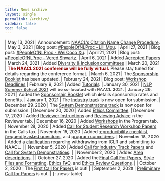 ```yaml
---
title: News Archive
layout: single
permalink: /archive/
sidebar: false
toc: false
---
```


<style>
.news-table { font-size: .9em; }
.news-table tr td:nth-child(1) { font-weight: bold; }
</style>

| May 13, 2021 | Announcement: [NAACL’s Citation Name Change Procedure](/blog/name-change-procedure/).
| May 3, 2021 | Blog post: [#PeopleOfNLProc - Lili Mou](/blog/people-of-nlproc-lili-mou/).
| April 27, 2021 | Blog post: [#PeopleOfNLProc - Wei Coco Xu](/blog/people-of-nlproc-wei-coco-xu/).
| April 21, 2021 | Blog post: [#PeopleOfNLProc - Vered Shwartz](/blog/people-of-nlproc-vered-shwartz/).
| April 6, 2021 | Added [Accepted Papers](/program/accepted/)
| March 24, 2021 | Added [Diversity & Inclusion committees](/committees/diversity-inclusion/)
| March 20, 2021 | <strong style="color:darkred;">The NAACL 2021 conference will be fully virtual.</strong> Please stay tuned for details regarding the conference format.
| March 6, 2021 | The [Sponsorship Booklet](/sponsors/) has been updated.
| February 24, 2021 | Blog post: [Workshop Deadlines](/blog/workshop-deadlines/)
| February 9, 2021 | Added [Tutorials](/program/tutorials/).
| January 30, 2021 | [NLP Summer School 2021](https://ampln.github.io/escuelaverano2021/) will be co-located with NAACL 2021.
| January 29, 2021 | Added the [Sponsorship Booklet](/sponsors/) which details sponsorship rates and benefits.
| January 1, 2021 | The [Industry track](/calls/industry/) is now open for submission.
| December 29, 2020 | The [System Demonstrations track](/calls/demos/) is now open for submission.
| December 20, 2020 | Added [Ethics Committee](/ethics/committee/).
| December 17, 2020 | Added [Reviewer Instructions](/reviewer/instructions/) and [Reviewing Advice](/reviewer/advice/) in the Reviewer tab.
| December 16, 2020 | Added [Workshops](/program/workshops) in the Program tab.
| November 28, 2020 | Added [Call for Student Research Workshop Papers](https://naacl2021-srw.github.io/) in the Calls tab.
| November 19, 2020 | Added [reproducibility checklist](/calls/reproducibility-checklist), [frequently asked questions](/faq), and [program committees](/committees/program).
| November 18, 2020 | Added a [clarification](/calls/papers/#anonymity-period-clarifications) regarding withdrawing from ICLR and submitting to NAACL. |
| November 5, 2020 | Added [Call for Industry Track Papers](/calls/industry/) and [Call for System Demonstrations](/calls/demos/). |
| November 2, 2020 | Added [Area descriptions](/calls/area-descriptions/). |
| October 27, 2020 | Added the [Final Call For Papers](/calls/papers/), [Style Files and Formatting](/calls/style-and-formatting/), [Ethics FAQ](/ethics/faq/), and [Ethics Review Questions](/ethics/review-questions). |
| October 2, 2020 | The [First Call for Papers](/calls/papers/first) is out! |
| September 2, 2020 | [Preliminary Call for Papers](/calls/papers/prelim) is out. |
{: .news-table}
